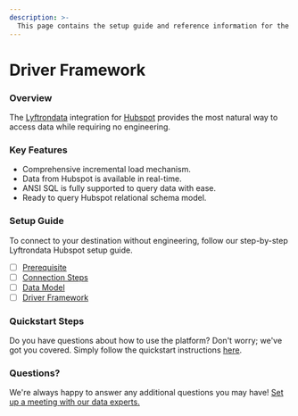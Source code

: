 ```yaml
---
description: >-
  This page contains the setup guide and reference information for the Hubspot source connector.
---
```


# Driver Framework

### Overview

The [Lyftrondata](https://www.lyftrondata.com/) integration for [Hubspot](https://www.lyftrondata.com/integration/marketing-analytics/hubspot/) provides the most natural way to access data while requiring no engineering.

### Key Features

* Comprehensive incremental load mechanism.
* Data from Hubspot is available in real-time.&#x20;
* ANSI SQL is fully supported to query data with ease.
* Ready to query Hubspot relational schema model.

### Setup Guide

To connect to your destination without engineering, follow our step-by-step Lyftrondata Hubspot setup guide.

* [ ] [Prerequisite](../prerequisite.md)
* [ ] [Connection Steps](../connection-steps.md)
* [ ] [Data Model](../data-model/erd.md)
* [ ] [Driver Framework](../driver-framework/)

### Quickstart Steps

Do you have questions about how to use the platform? Don't worry; we've got you covered. Simply follow the quickstart instructions [here](../driver-framework/README.md).

### Questions? <a href="#questions" id="questions"></a>

We're always happy to answer any additional questions you may have! [Set up a meeting with our data experts.](https://www.lyftrondata.com/book-a-meeting/)


